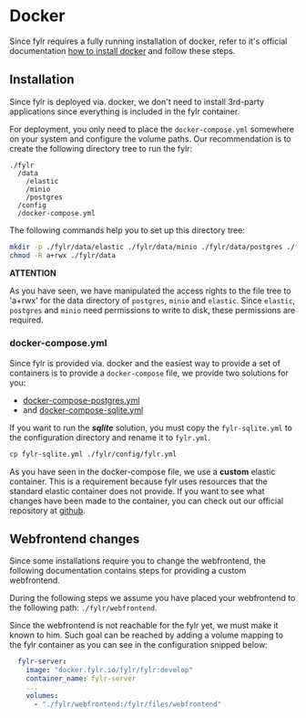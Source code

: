 # Docker

Since fylr requires a fully running installation of docker, refer to it's official documentation [how to install docker](https://docs.docker.com/engine/install/) and follow these steps.

## Installation

Since fylr is deployed via. docker, we don't need to install 3rd-party applications since everything is included in the fylr container.

For deployment, you only need to place the `docker-compose.yml` somewhere on your system and configure the volume paths. Our recommendation is to create the following directory tree to run the fylr:

```text
./fylr
  /data
    /elastic
    /minio
    /postgres
  /config
  /docker-compose.yml
```

The following commands help you to set up this directory tree:

```bash
mkdir -p ./fylr/data/elastic ./fylr/data/minio ./fylr/data/postgres ./fylr/config ./fylr/resources ./fylr/data/sqlite
chmod -R a+rwx ./fylr/data
```

**ATTENTION**

As you have seen, we have manipulated the access rights to the file tree to 'a+rwx' for the data directory of `postgres`, `minio` and `elastic`. Since `elastic`, `postgres` and `minio` need permissions to write to disk, these permissions are required.

### docker-compose.yml

Since fylr is provided via. docker and the easiest way to provide a set of containers is to provide a `docker-compose` file, we provide two solutions for you:

- [docker-compose-postgres.yml](docker-compose-postgres.yml)
- and [docker-compose-sqlite.yml](docker-compose-sqlite.yml)

If you want to run the ***sqlite*** solution, you must copy the `fylr-sqlite.yml` to the configuration directory and rename it to `fylr.yml`.

```bash
cp fylr-sqlite.yml ./fylr/config/fylr.yml
```

As you have seen in the docker-compose file, we use a **custom** elastic container. This is a requirement because fylr uses resources that the standard elastic container does not provide. If you want to see what changes have been made to the container, you can check out our official repository at [github](https://github.com/programmfabrik/elastic-icu).

## Webfrontend changes

Since some installations require you to change the webfrontend, the following documentation contains steps for providing a custom webfrontend.

During the following steps we assume you have placed your webfrontend to the following path: `./fylr/webfrontend`.

Since the webfrontend is not reachable for the fylr yet, we must make it known to him. Such goal can be reached by adding a volume mapping to the fylr container as you can see in the configuration snipped below:

```yaml
  fylr-server:
    image: "docker.fylr.io/fylr/fylr:develop"
    container_name: fylr-server
    ...
    volumes:
      - "./fylr/webfrontend:/fylr/files/webfrontend"
```
